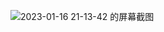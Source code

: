 
![2023-01-16 21-13-42 的屏幕截图](https://user-images.githubusercontent.com/68007558/212686510-86cee927-23d5-42f5-a69e-434d6538ca86.png)
